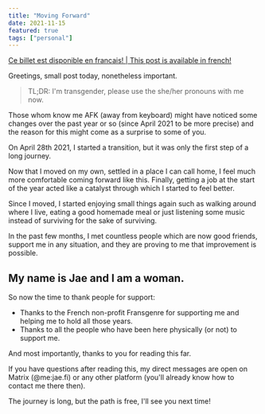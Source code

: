 ```yaml
---
title: "Moving Forward"
date: 2021-11-15
featured: true
tags: ["personal"]
---
```


[Ce billet est disponible en francais! | This post is available in french!](https://pads.jae.fi/s/abOciZMNa#)

Greetings, small post today, nonetheless important.

> TL;DR: I'm transgender, please use the she/her pronouns with me now.

Those whom know me AFK (away from keyboard) might have noticed some changes over the past year or so (since April 2021 to be more precise) and the reason for this might come as a surprise to some of you.

On April 28th 2021, I started a transition, but it was only the first step of a long journey.

Now that I moved on my own, settled in a place I can call home, I feel much more comfortable coming forward like this. Finally, getting a job at the start of the year acted like a catalyst through which I started to feel better.

Since I moved, I started enjoying small things again such as walking around where I live, eating a good homemade meal or just listening some music instead of surviving for the sake of surviving.

In the past few months, I met countless people which are now good friends, support me in any situation, and they are proving to me that improvement is possible.

## My name is Jae and I am a woman.

So now the time to thank people for support:

 - Thanks to the French non-profit Fransgenre for supporting me and helping me to hold all those years.
 - Thanks to all the people who have been here physically (or not) to support me.

And most importantly, thanks to you for reading this far.

If you have questions after reading this, my direct messages are open on Matrix (@me:jae.fi) or any other platform (you'll already know how to contact me there then).

The journey is long, but the path is free, ⁣I'll see you next time!
